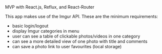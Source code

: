 MVP with React.js, Reflux, and React-Router

This app makes use of the Imgur API. These are the minimum requirements:

* basic login/logout
* display Imgur categories in menu
* user can see a table of clickable photos/videos in one category
* can see a more detailed view of one photo with title and comments
* can save a photo link to user favourites (local storage)